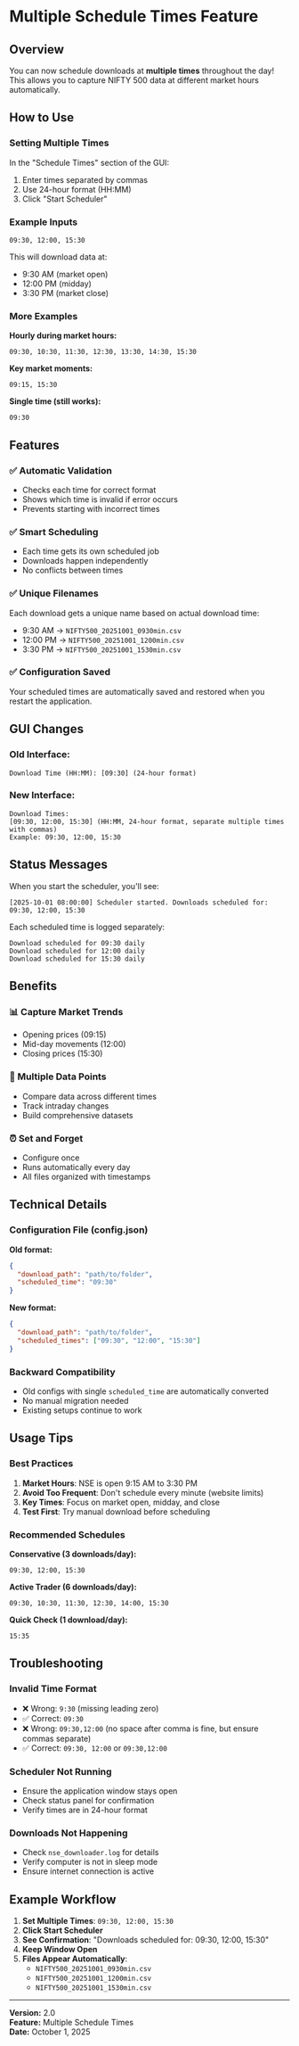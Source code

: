 # Multiple Schedule Times Feature

## Overview

You can now schedule downloads at **multiple times** throughout the day! This allows you to capture NIFTY 500 data at different market hours automatically.

## How to Use

### Setting Multiple Times

In the "Schedule Times" section of the GUI:

1. Enter times separated by commas
2. Use 24-hour format (HH:MM)
3. Click "Start Scheduler"

### Example Inputs

```
09:30, 12:00, 15:30
```

This will download data at:

- 9:30 AM (market open)
- 12:00 PM (midday)
- 3:30 PM (market close)

### More Examples

**Hourly during market hours:**

```
09:30, 10:30, 11:30, 12:30, 13:30, 14:30, 15:30
```

**Key market moments:**

```
09:15, 15:30
```

**Single time (still works):**

```
09:30
```

## Features

### ✅ Automatic Validation

- Checks each time for correct format
- Shows which time is invalid if error occurs
- Prevents starting with incorrect times

### ✅ Smart Scheduling

- Each time gets its own scheduled job
- Downloads happen independently
- No conflicts between times

### ✅ Unique Filenames

Each download gets a unique name based on actual download time:

- 9:30 AM → `NIFTY500_20251001_0930min.csv`
- 12:00 PM → `NIFTY500_20251001_1200min.csv`
- 3:30 PM → `NIFTY500_20251001_1530min.csv`

### ✅ Configuration Saved

Your scheduled times are automatically saved and restored when you restart the application.

## GUI Changes

### Old Interface:

```
Download Time (HH:MM): [09:30] (24-hour format)
```

### New Interface:

```
Download Times:
[09:30, 12:00, 15:30] (HH:MM, 24-hour format, separate multiple times with commas)
Example: 09:30, 12:00, 15:30
```

## Status Messages

When you start the scheduler, you'll see:

```
[2025-10-01 08:00:00] Scheduler started. Downloads scheduled for: 09:30, 12:00, 15:30
```

Each scheduled time is logged separately:

```
Download scheduled for 09:30 daily
Download scheduled for 12:00 daily
Download scheduled for 15:30 daily
```

## Benefits

### 📊 Capture Market Trends

- Opening prices (09:15)
- Mid-day movements (12:00)
- Closing prices (15:30)

### 🔄 Multiple Data Points

- Compare data across different times
- Track intraday changes
- Build comprehensive datasets

### ⏰ Set and Forget

- Configure once
- Runs automatically every day
- All files organized with timestamps

## Technical Details

### Configuration File (config.json)

**Old format:**

```json
{
  "download_path": "path/to/folder",
  "scheduled_time": "09:30"
}
```

**New format:**

```json
{
  "download_path": "path/to/folder",
  "scheduled_times": ["09:30", "12:00", "15:30"]
}
```

### Backward Compatibility

- Old configs with single `scheduled_time` are automatically converted
- No manual migration needed
- Existing setups continue to work

## Usage Tips

### Best Practices

1. **Market Hours**: NSE is open 9:15 AM to 3:30 PM
2. **Avoid Too Frequent**: Don't schedule every minute (website limits)
3. **Key Times**: Focus on market open, midday, and close
4. **Test First**: Try manual download before scheduling

### Recommended Schedules

**Conservative (3 downloads/day):**

```
09:30, 12:00, 15:30
```

**Active Trader (6 downloads/day):**

```
09:30, 10:30, 11:30, 12:30, 14:00, 15:30
```

**Quick Check (1 download/day):**

```
15:35
```

## Troubleshooting

### Invalid Time Format

- ❌ Wrong: `9:30` (missing leading zero)
- ✅ Correct: `09:30`
- ❌ Wrong: `09:30,12:00` (no space after comma is fine, but ensure commas separate)
- ✅ Correct: `09:30, 12:00` or `09:30,12:00`

### Scheduler Not Running

- Ensure the application window stays open
- Check status panel for confirmation
- Verify times are in 24-hour format

### Downloads Not Happening

- Check `nse_downloader.log` for details
- Verify computer is not in sleep mode
- Ensure internet connection is active

## Example Workflow

1. **Set Multiple Times**: `09:30, 12:00, 15:30`
2. **Click Start Scheduler**
3. **See Confirmation**: "Downloads scheduled for: 09:30, 12:00, 15:30"
4. **Keep Window Open**
5. **Files Appear Automatically**:
   - `NIFTY500_20251001_0930min.csv`
   - `NIFTY500_20251001_1200min.csv`
   - `NIFTY500_20251001_1530min.csv`

---

**Version:** 2.0  
**Feature:** Multiple Schedule Times  
**Date:** October 1, 2025
